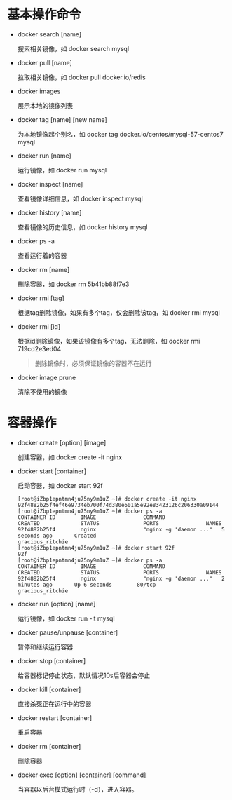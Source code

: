 # 基本操作命令

- docker search [name]

    搜索相关镜像，如 docker search mysql

- docker pull [name]

    拉取相关镜像，如 docker pull docker.io/redis

- docker images

    展示本地的镜像列表

- docker tag [name] [new name]

    为本地镜像起个别名，如 docker tag docker.io/centos/mysql-57-centos7 mysql

- docker run [name]

    运行镜像，如 docker run mysql

- docker inspect [name]

    查看镜像详细信息，如 docker inspect mysql

- docker history [name]

    查看镜像的历史信息，如 docker history mysql

- docker ps -a

    查看运行着的容器

- docker rm [name]

    删除容器，如 docker rm 5b41bb88f7e3

- docker rmi [tag]

    根据tag删除镜像，如果有多个tag，仅会删除该tag，如 docker rmi mysql

- docker rmi [id]

    根据id删除镜像，如果该镜像有多个tag，无法删除，如 docker rmi 719cd2e3ed04

    > 删除镜像时，必须保证镜像的容器不在运行

- docker image prune

    清除不使用的镜像

# 容器操作

- docker create [option] [image]

    创建容器，如 docker create -it nginx

- docker start [container]

    启动容器，如 docker start 92f

    ```shell
    [root@iZbp1epntmn4ju75ny9m1uZ ~]# docker create -it nginx
    92f4882b25f4ef46e9734eb700f74d380e601a5e92e83423126c206330a09144
    [root@iZbp1epntmn4ju75ny9m1uZ ~]# docker ps -a
    CONTAINER ID        IMAGE               COMMAND                  CREATED             STATUS              PORTS               NAMES
    92f4882b25f4        nginx               "nginx -g 'daemon ..."   5 seconds ago       Created                                 gracious_ritchie
    [root@iZbp1epntmn4ju75ny9m1uZ ~]# docker start 92f
    92f
    [root@iZbp1epntmn4ju75ny9m1uZ ~]# docker ps -a
    CONTAINER ID        IMAGE               COMMAND                  CREATED             STATUS              PORTS               NAMES
    92f4882b25f4        nginx               "nginx -g 'daemon ..."   2 minutes ago       Up 6 seconds        80/tcp              gracious_ritchie
    ```

- docker run [option] [name]

    运行镜像，如 docker run -it mysql

- docker pause/unpause [container]

    暂停和继续运行容器

- docker stop  [container]

    给容器标记停止状态，默认情况10s后容器会停止

- docker kill [container]

    直接杀死正在运行中的容器

- docker restart [container]

    重启容器

- docker rm [container]

    删除容器

- docker exec [option] [container] [command]

    当容器以后台模式运行时（-d），进入容器。

    